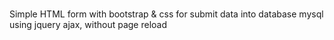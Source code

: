 # 
Simple HTML form with bootstrap & css for submit data into database mysql using jquery ajax, without page reload
